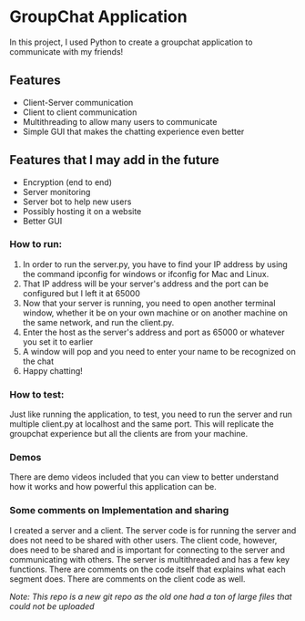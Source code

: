 # GroupChat Application 

In this project, I used Python to create a groupchat application to communicate with my friends! 

## Features 
- Client-Server communication 
- Client to client communication 
- Multithreading to allow many users to communicate 
- Simple GUI that makes the chatting experience even better

## Features that I may add in the future
- Encryption (end to end)
- Server monitoring
- Server bot to help new users 
- Possibly hosting it on a website 
- Better GUI

### How to run: 
1. In order to run the server.py, you have to find your IP address by using the command ipconfig for windows or ifconfig for Mac and Linux.
2. That IP address will be your server's address and the port can be configured but I left it at 65000 
3. Now that your server is running, you need to open another terminal window, whether it be on your own machine or on another machine on the same network, and run the client.py. 
4. Enter the host as the server's address and port as 65000 or whatever you set it to earlier 
5. A window will pop and you need to enter your name to be recognized on the chat 
6. Happy chatting! 

### How to test:
Just like running the application, to test, you need to run the server and run multiple client.py at localhost and the same port. This will replicate the groupchat experience but all the clients are from your machine. 

### Demos
There are demo videos included that you can view to better understand how it works and how powerful this application can be. 

### Some comments on Implementation and sharing
I created a server and a client. The server code is for running the server and does not need to be shared with other users. 
The client code, however, does need to be shared and is important for connecting to the server and communicating with others. The server is multithreaded and has a few key functions. There are comments on the code itself that explains what each segment does. There are comments on the client code as well. 


<i> Note: This repo is a new git repo as the old one had a ton of large files that could not be uploaded </i>